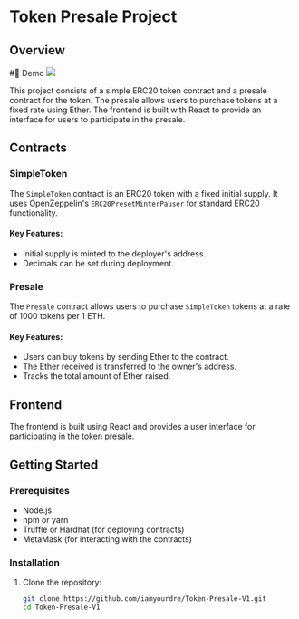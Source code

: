 # Token Presale Project

## Overview
#🔗 Demo
[![](https://img.shields.io/badge/token_presale_v1-vercel_app-red)](https://token-presale-v1.vercel.app/)

This project consists of a simple ERC20 token contract and a presale contract for the token. The presale allows users to purchase tokens at a fixed rate using Ether. The frontend is built with React to provide an interface for users to participate in the presale.

## Contracts

### SimpleToken

The `SimpleToken` contract is an ERC20 token with a fixed initial supply. It uses OpenZeppelin's `ERC20PresetMinterPauser` for standard ERC20 functionality.

#### Key Features:
- Initial supply is minted to the deployer's address.
- Decimals can be set during deployment.

### Presale

The `Presale` contract allows users to purchase `SimpleToken` tokens at a rate of 1000 tokens per 1 ETH.

#### Key Features:
- Users can buy tokens by sending Ether to the contract.
- The Ether received is transferred to the owner's address.
- Tracks the total amount of Ether raised.

## Frontend

The frontend is built using React and provides a user interface for participating in the token presale.

## Getting Started

### Prerequisites

- Node.js
- npm or yarn
- Truffle or Hardhat (for deploying contracts)
- MetaMask (for interacting with the contracts)

### Installation

1. Clone the repository:
   ```bash
   git clone https://github.com/iamyourdre/Token-Presale-V1.git
   cd Token-Presale-V1

